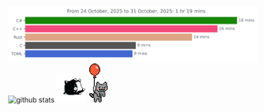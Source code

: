 <img
  src="https://github.com/msmaiaa/msmaiaa/blob/main/images/stat.svg"
  alt="WakaTime Activity"
/>
![github stats](https://github-readme-stats.vercel.app/api?username=msmaiaa&show_icons=true&theme=midnight-purple)
<img src="https://github.com/msmaiaa/msmaiaa/blob/main/cat.gif" width="60px">
<img src="https://github.com/msmaiaa/msmaiaa/blob/main/catBallon.gif" width="40px">
